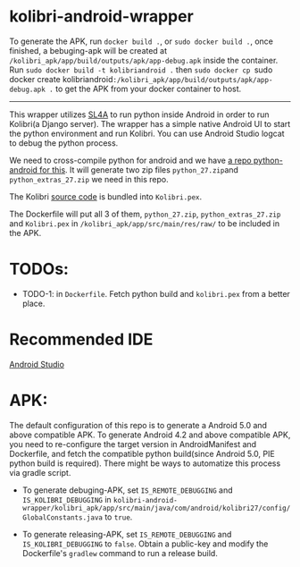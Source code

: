 # kolibri-android-wrapper

To generate the APK, run `docker build .`, or `sudo docker build .`, once finished, a bebuging-apk will be created at `/kolibri_apk/app/build/outputs/apk/app-debug.apk` inside the container.
Run `sudo docker build -t kolibriandroid .` then `sudo docker cp `sudo docker create kolibriandroid`:/kolibri_apk/app/build/outputs/apk/app-debug.apk .` to get the APK from your docker container to host.

---

This wrapper utilizes [SL4A](https://github.com/damonkohler/sl4a) to run python inside Android in order to run Kolibri(a Django server). The wrapper has a simple native Android UI to start the python environment and run Kolibri. You can use Android Studio logcat to debug the python process.

We need to cross-compile python for android and we have [a repo python-android for this](https://github.com/learningequality/python-android). It will generate two zip files `python_27.zip`and `python_extras_27.zip` we need in this repo.

The Kolibri [source code](https://github.com/learningequality/kolibri) is bundled into `Kolibri.pex`.

The Dockerfile will put all 3 of them, `python_27.zip`, `python_extras_27.zip` and `Kolibri.pex` in `/kolibri_apk/app/src/main/res/raw/` to be included in the APK.

# TODOs:

* TODO-1: in `Dockerfile`. Fetch python build and `kolibri.pex` from a better place.

# Recommended IDE
[Android Studio](https://developer.android.com/studio/index.html)

# APK:

The default configuration of this repo is to generate a Android 5.0 and above compatible APK. To generate Android 4.2 and above compatible APK, you need to re-configure the target version in AndroidManifest and Dockerfile, and fetch the compatible python build(since Android 5.0, PIE python build is required). There might be ways to automatize this process via gradle script.

* To generate debuging-APK, set `IS_REMOTE_DEBUGGING` and `IS_KOLIBRI_DEBUGGING` in `kolibri-android-wrapper/kolibri_apk/app/src/main/java/com/android/kolibri27/config/GlobalConstants.java` to `true`.

* To generate releasing-APK, set `IS_REMOTE_DEBUGGING` and `IS_KOLIBRI_DEBUGGING` to `false`. Obtain a public-key and modify the Dockerfile's `gradlew` command to run a release build.